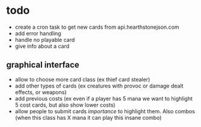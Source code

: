 # todo

- create a cron task to get new cards from api.hearthstonejson.com
- add error handling
- handle no playable card
- give info about a card

## graphical interface

- allow to choose more card class (ex thief card stealer)
- add other types of cards (ex creatures with provoc or damage dealt effects, or weapons)
- add previous costs (ex even if a player has 5 mana we want to highlight 5 cost cards, but also show lower costs)
- allow people to submit cards *importance* to highlight them. Also combos (when this class has X mana it can play this insane combo)
